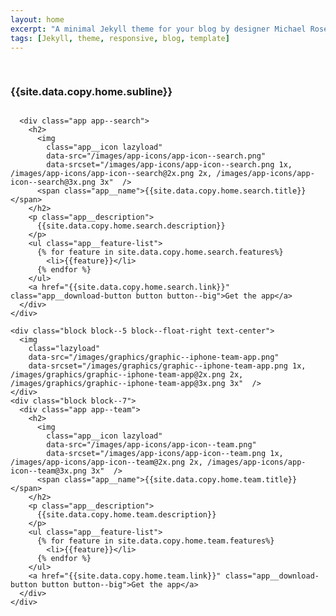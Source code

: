 ```yaml
---
layout: home
excerpt: "A minimal Jekyll theme for your blog by designer Michael Rose."
tags: [Jekyll, theme, responsive, blog, template]
---
```



<section class="page-section page-section--header page-section--center-content">
  <div class="row content-center">
    <div class="block block--8 block--centered">
      <div class="headline headline--home">
        <h1 class="headline__title">
          <img
          class="lazyload"
          data-src="/images/logos/logo--header.png"
          data-srcset="/images/logos/logo--header.png 1x, /images/logos/logo--header@2x.png 2x, /images/logos/logo--header@3x.png 3x"  />
        </h1>
        <h3 class="headline__subtitle">{{site.data.copy.home.subline}}</h3>
      </div>
    </div>
  </div>
</section>

<section class="page-section page-section--app-presentation">
  <div class="row">
    <div class="block block--5 text-center">
      <img
        class="lazyload"
        data-src="/images/graphics/graphic--iphone-search-app.png"
        data-srcset="/images/graphics/graphic--iphone-search-app.png 1x, /images/graphics/graphic--iphone-search-app@2x.png 2x, /images/graphics/graphic--iphone-search-app@3x.png 3x"  />
    </div>
    <div class="block block--7">

      <div class="app app--search">
        <h2>
          <img
            class="app__icon lazyload"
            data-src="/images/app-icons/app-icon--search.png"
            data-srcset="/images/app-icons/app-icon--search.png 1x, /images/app-icons/app-icon--search@2x.png 2x, /images/app-icons/app-icon--search@3x.png 3x"  />
          <span class="app__name">{{site.data.copy.home.search.title}}</span>
        </h2>
        <p class="app__description">
          {{site.data.copy.home.search.description}}
        </p>
        <ul class="app__feature-list">
          {% for feature in site.data.copy.home.search.features%}
            <li>{{feature}}</li>
          {% endfor %}
        </ul>
        <a href="{{site.data.copy.home.search.link}}" class="app__download-button button button--big">Get the app</a>
      </div>
    </div>
  </div>
</section>


<section class="page-section page-section--app-presentation">
  <div class="row">

    <div class="block block--5 block--float-right text-center">
      <img
        class="lazyload"
        data-src="/images/graphics/graphic--iphone-team-app.png"
        data-srcset="/images/graphics/graphic--iphone-team-app.png 1x, /images/graphics/graphic--iphone-team-app@2x.png 2x, /images/graphics/graphic--iphone-team-app@3x.png 3x"  />
    </div>
    <div class="block block--7">
      <div class="app app--team">
        <h2>
          <img
            class="app__icon lazyload"
            data-src="/images/app-icons/app-icon--team.png"
            data-srcset="/images/app-icons/app-icon--team.png 1x, /images/app-icons/app-icon--team@2x.png 2x, /images/app-icons/app-icon--team@3x.png 3x"  />
          <span class="app__name">{{site.data.copy.home.team.title}}</span>
        </h2>
        <p class="app__description">
          {{site.data.copy.home.team.description}}
        </p>
        <ul class="app__feature-list">
          {% for feature in site.data.copy.home.team.features%}
            <li>{{feature}}</li>
          {% endfor %}
        </ul>
        <a href="{{site.data.copy.home.team.link}}" class="app__download-button button button--big">Get the app</a>
      </div>
    </div>
  </div>
</section>